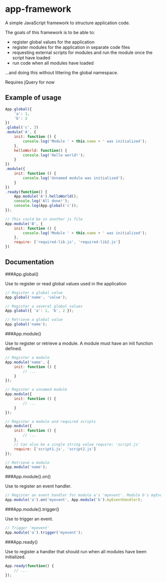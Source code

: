 app-framework
=============

A simple JavaScript framework to structure application code.

The goals of this framework is to be able to:
- register global values for the application
- register modules for the application in separate code files
- requesting external scripts for modules and run the module once the script have loaded
- run code when all modules have loaded

...and doing this without littering the global namespace.

Requires jQuery for now

Example of usage
----------------

```javascript
App.global({
	'a': 1,
	'b': 2
})
.global('c', 3)
.module('A', {
	init: function () {
		console.log('Module ' + this.name + ' was initialized');
	},
	helloWorld: function() {
		console.log('Hello world!');
	}
})
.module({
	init: function () {
		console.log('Unnamed module was initialized');
	}
})
.ready(function() {
	App.module('A').helloWorld();
	console.log('All done!');
	console.log(App.global('c'));
});

// This could be in another js file
App.module('B', {
	init: function () {
		console.log('Module ' + this.name + ' was initialized');
	},
	require: ['required-lib.js', 'required-lib2.js']
})
```

Documentation
-------------

###App.global()

Use to register or read global values used in the application
```javascript
// Register a global value
App.global('name', 'value');

// Register a several global values
App.global({ 'a': 1, 'b', 2 });

// Retrieve a global value
App.global('name');
```

###App.module()

Use to register or retrieve a module. A module must have an init function defined.
```javascript
// Register a module
App.module('name', { 
	init: function () { 
		// ... 
	}
});

// Register a unnamed module
App.module({ 
	init: function () { 
		// ... 
	}
});

// Register a module and required scripts
App.module({ 
	init: function () { 
		// ...
	},
	// Can also be a single string value require: 'script.js'
	require: ['script1.js', 'script2.js']
});

// Retrieve a module
App.module('name');
```

###App.module().on()

Use to register an event handler.
```javascript
// Register an event handler for module a's 'myevent'. Module b's myEventHandler will run when 'myevent' is triggered
App.module('a').on('myevent', App.module('b').myEventHandler);
```

###App.module().trigger()

Use to trigger an event.
```javascript
// Trigger 'myevent'
App.module('a').trigger('myevent');
```

###App.ready()

Use to register a handler that should run when all modules have been initialized.

```javascript
App.ready(function() { 
	// ...
}); 
```
